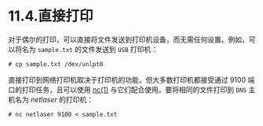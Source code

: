# 11.4.直接打印

对于偶尔的打印，可以直接将文件发送到打印机设备，而无需任何设置。例如，可以将名为 `sample.txt` 的文件发送到 `USB` 打印机：

```
# cp sample.txt /dev/unlpt0
```

直接打印到网络打印机取决于打印机的功能，但大多数打印机都接受通过 9100 端口的打印任务，且可以使用 [nc(1)](https://man.freebsd.org/cgi/man.cgi?query=nc&sektion=1&format=html) 与它们配合使用。要将相同的文件打印到 `DNS` 主机名为 *netlaser* 的打印机：

```
# nc netlaser 9100 < sample.txt
```
